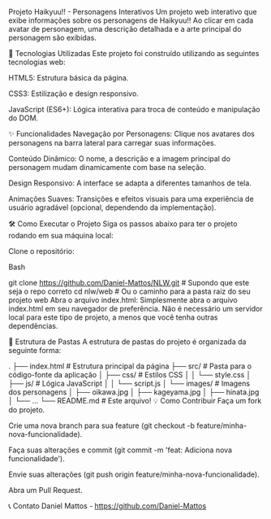 Projeto Haikyuu!! - Personagens Interativos
Um projeto web interativo que exibe informações sobre os personagens de Haikyuu!! Ao clicar em cada avatar de personagem, uma descrição detalhada e a arte principal do personagem são exibidas.

🚀 Tecnologias Utilizadas
Este projeto foi construído utilizando as seguintes tecnologias web:

HTML5: Estrutura básica da página.

CSS3: Estilização e design responsivo.

JavaScript (ES6+): Lógica interativa para troca de conteúdo e manipulação do DOM.

✨ Funcionalidades
Navegação por Personagens: Clique nos avatares dos personagens na barra lateral para carregar suas informações.

Conteúdo Dinâmico: O nome, a descrição e a imagem principal do personagem mudam dinamicamente com base na seleção.

Design Responsivo: A interface se adapta a diferentes tamanhos de tela.

Animações Suaves: Transições e efeitos visuais para uma experiência de usuário agradável (opcional, dependendo da implementação).

🛠️ Como Executar o Projeto
Siga os passos abaixo para ter o projeto rodando em sua máquina local:

Clone o repositório:

Bash

git clone https://github.com/Daniel-Mattos/NLW.git # Supondo que este seja o repo correto
cd nlw/web # Ou o caminho para a pasta raiz do seu projeto web
Abra o arquivo index.html:
Simplesmente abra o arquivo index.html em seu navegador de preferência. Não é necessário um servidor local para este tipo de projeto, a menos que você tenha outras dependências.

📁 Estrutura de Pastas
A estrutura de pastas do projeto é organizada da seguinte forma:

.
├── index.html              # Estrutura principal da página
├── src/                    # Pasta para o código-fonte da aplicação
│   ├── css/                # Estilos CSS
│   │   └── style.css
│   ├── js/                 # Lógica JavaScript
│   │   └── script.js
│   └── images/             # Imagens dos personagens
│       ├── oikawa.jpg
│       ├── kageyama.jpg
│       ├── hinata.jpg
│       └── ...
└── README.md               # Este arquivo!
💡 Como Contribuir
Faça um fork do projeto.

Crie uma nova branch para sua feature (git checkout -b feature/minha-nova-funcionalidade).

Faça suas alterações e commit (git commit -m 'feat: Adiciona nova funcionalidade').

Envie suas alterações (git push origin feature/minha-nova-funcionalidade).

Abra um Pull Request.

📞 Contato
Daniel Mattos - https://github.com/Daniel-Mattos
